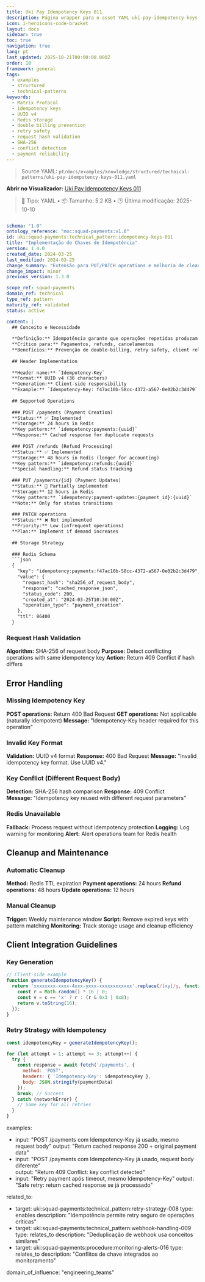 ```yaml
---
title: Uki Pay Idempotency Keys 011
description: Página wrapper para o asset YAML uki-pay-idempotency-keys-011.yaml
icon: i-heroicons-code-bracket
layout: docs
sidebar: true
toc: true
navigation: true
lang: pt
last_updated: 2025-10-21T00:00:00.000Z
order: 10
framework: general
tags:
  - examples
  - structured
  - technical-patterns
keywords:
  - Matrix Protocol
  - idempotency keys
  - UUID v4
  - Redis storage
  - double billing prevention
  - retry safety
  - request hash validation
  - SHA-256
  - conflict detection
  - payment reliability
---
```

> Source YAML: `pt/docs/examples/knowledge/structured/technical-patterns/uki-pay-idempotency-keys-011.yaml`

**Abrir no Visualizador:** [Uki Pay Idempotency Keys 011](/pt/docs/viewer?file=/docs/examples/knowledge/structured/technical-patterns/uki-pay-idempotency-keys-011.yaml)

> 📄 Tipo: YAML • 📦 Tamanho: 5.2 KB • 🕒 Última modificação: 2025-10-10



```yaml

schema: "1.0"
ontology_reference: "moc:squad-payments:v1.0"
id: uki:squad-payments:technical_pattern:idempotency-keys-011
title: "Implementação de Chaves de Idempotência"
version: 1.4.0
created_date: 2024-03-25
last_modified: 2024-03-25
change_summary: "Extensão para PUT/PATCH operations e melhoria de cleanup"
change_impact: minor
previous_version: 1.3.0

scope_ref: squad-payments
domain_ref: technical
type_ref: pattern
maturity_ref: validated
status: active

content: |
  ## Conceito e Necessidade
  
  **Definição:** Idempotência garante que operações repetidas produzam o mesmo resultado
  **Crítico para:** Pagamentos, refunds, cancelamentos
  **Benefícios:** Prevenção de double-billing, retry safety, client reliability
  
  ## Header Implementation
  
  **Header name:** `Idempotency-Key`
  **Format:** UUID v4 (36 characters)
  **Generation:** Client-side responsibility
  **Example:** `Idempotency-Key: f47ac10b-58cc-4372-a567-0e02b2c3d479`
  
  ## Supported Operations
  
  ### POST /payments (Payment Creation)
  **Status:** ✅ Implemented
  **Storage:** 24 hours in Redis
  **Key pattern:** `idempotency:payments:{uuid}`
  **Response:** Cached response for duplicate requests
  
  ### POST /refunds (Refund Processing)  
  **Status:** ✅ Implemented
  **Storage:** 48 hours in Redis (longer for accounting)
  **Key pattern:** `idempotency:refunds:{uuid}`
  **Special handling:** Refund status tracking
  
  ### PUT /payments/{id} (Payment Updates)
  **Status:** 🚧 Partially implemented  
  **Storage:** 12 hours in Redis
  **Key pattern:** `idempotency:payment-updates:{payment_id}:{uuid}`
  **Note:** Only for status transitions
  
  ### PATCH operations
  **Status:** ❌ Not implemented
  **Priority:** Low (infrequent operations)
  **Plan:** Implement if demand increases
  
  ## Storage Strategy
  
  ### Redis Schema
  ```json
  {
    "key": "idempotency:payments:f47ac10b-58cc-4372-a567-0e02b2c3d479",
    "value": {
      "request_hash": "sha256_of_request_body",
      "response": "cached_response_json",
      "status_code": 200,
      "created_at": "2024-03-25T10:30:00Z",
      "operation_type": "payment_creation"
    },
    "ttl": 86400
  }
  ```

  
  ### Request Hash Validation
  **Algorithm:** SHA-256 of request body
  **Purpose:** Detect conflicting operations with same idempotency key
  **Action:** Return 409 Conflict if hash differs
  
  ## Error Handling
  
  ### Missing Idempotency Key
  **POST operations:** Return 400 Bad Request
  **GET operations:** Not applicable (naturally idempotent)
  **Message:** "Idempotency-Key header required for this operation"
  
  ### Invalid Key Format
  **Validation:** UUID v4 format
  **Response:** 400 Bad Request
  **Message:** "Invalid idempotency key format. Use UUID v4."
  
  ### Key Conflict (Different Request Body)
  **Detection:** SHA-256 hash comparison
  **Response:** 409 Conflict  
  **Message:** "Idempotency key reused with different request parameters"
  
  ### Redis Unavailable
  **Fallback:** Process request without idempotency protection
  **Logging:** Log warning for monitoring
  **Alert:** Alert operations team for Redis health
  
  ## Cleanup and Maintenance
  
  ### Automatic Cleanup
  **Method:** Redis TTL expiration
  **Payment operations:** 24 hours
  **Refund operations:** 48 hours
  **Update operations:** 12 hours
  
  ### Manual Cleanup
  **Trigger:** Weekly maintenance window
  **Script:** Remove expired keys with pattern matching
  **Monitoring:** Track storage usage and cleanup efficiency
  
  ## Client Integration Guidelines
  
  ### Key Generation
  ```javascript
  // Client-side example
  function generateIdempotencyKey() {
    return 'xxxxxxxx-xxxx-4xxx-yxxx-xxxxxxxxxxxx'.replace(/[xy]/g, function(c) {
      const r = Math.random() * 16 | 0;
      const v = c == 'x' ? r : (r & 0x3 | 0x8);
      return v.toString(16);
    });
  }
  ```

  
  ### Retry Strategy with Idempotency
  ```javascript
  const idempotencyKey = generateIdempotencyKey();
  
  for (let attempt = 1; attempt <= 3; attempt++) {
    try {
      const response = await fetch('/payments', {
        method: 'POST',
        headers: { 'Idempotency-Key': idempotencyKey },
        body: JSON.stringify(paymentData)
      });
      break; // Success
    } catch (networkError) {
      // Same key for all retries
    }
  }
  ```


examples:
  - input: "POST /payments com Idempotency-Key já usado, mesmo request body"
    output: "Return cached response 200 + original payment data"
  - input: "POST /payments com Idempotency-Key já usado, request body diferente"  
    output: "Return 409 Conflict: key conflict detected"
  - input: "Retry payment após timeout, mesmo Idempotency-Key"
    output: "Safe retry: return cached response se já processado"

related_to:
  - target: uki:squad-payments:technical_pattern:retry-strategy-008
    type: enables
    description: "Idempotência permite retry seguro de operações críticas"
  - target: uki:squad-payments:technical_pattern:webhook-handling-009
    type: relates_to
    description: "Deduplicação de webhook usa conceitos similares"
  - target: uki:squad-payments:procedure:monitoring-alerts-016
    type: relates_to
    description: "Conflitos de chave integrados ao monitoramento"

domain_of_influence: "engineering_teams"

```

